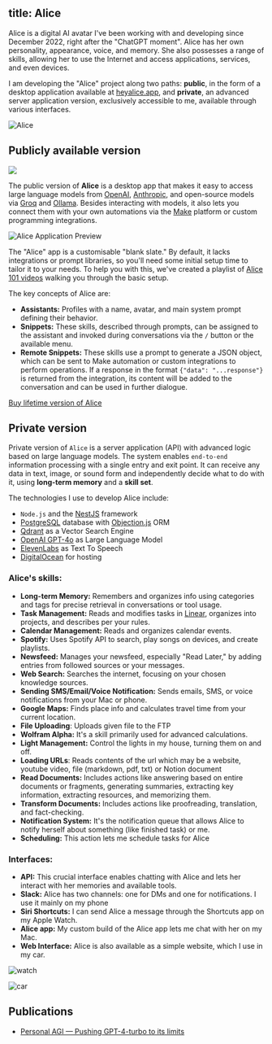 title: Alice
------------

Alice is a digital AI avatar I've been working with and developing since December 2022, right after the "ChatGPT moment". Alice has her own personality, appearance, voice, and memory. She also possesses a range of skills, allowing her to use the Internet and access applications, services, and even devices.

I am developing the "Alice" project along two paths: **public**, in the form of a desktop application available at [heyalice.app](https://heyalice.app), and **private**, an advanced server application version, exclusively accessible to me, available through various interfaces.

![Alice](https://cloud.overment.com/Alice_-1715700042.png)

## Publicly available version

![](https://cloud.overment.com/2024-05-14/over_product-810a894c-3.png)

The public version of **Alice** is a desktop app that makes it easy to access large language models from [OpenAI](https://openai.com/), [Anthropic](https://anthropic.com/), and open-source models via [Groq](https://groq.com) and [Ollama](https://ollama.ai/). Besides interacting with models, it also lets you connect them with your own automations via the [Make](https://www.make.com) platform or custom programming integrations.

![Alice Application Preview](https://cloud.overment.com/2024-05-14/over_alice-b8935edb-0.png)

The "Alice" app is a customisable "blank slate." By default, it lacks integrations or prompt libraries, so you'll need some initial setup time to tailor it to your needs. To help you with this, we've created a playlist of [Alice 101 videos](https://www.youtube.com/playlist?list=PLMpO9Dq-w47Eg51r3rPS4bytlLVDW453b) walking you through the basic setup.

The key concepts of Alice are:

- **Assistants:** Profiles with a name, avatar, and main system prompt defining their behavior.
- **Snippets:** These skills, described through prompts, can be assigned to the assistant and invoked during conversations via the `/` button or the available menu.
- **Remote Snippets:** These skills use a prompt to generate a JSON object, which can be sent to Make automation or custom integrations to perform operations. If a response in the format `{"data": "...response"}` is returned from the integration, its content will be added to the conversation and can be used in further dialogue.

[Buy lifetime version of Alice](https://heyalice.app)

## Private version

Private version of `Alice` is a server application (API) with advanced logic based on large language models. The system enables `end-to-end` information processing with a single entry and exit point. It can receive any data in text, image, or sound form and independently decide what to do with it, using **long-term memory** and a **skill set**.

The technologies I use to develop Alice include:

- `Node.js` and the [NestJS](https://nestjs.com/) framework
- [PostgreSQL](https://www.postgresql.org) database with [Objection.js](https://vincit.github.io/objection.js/) ORM
- [Qdrant](https://qdrant.tech/) as a Vector Search Engine
- [OpenAI GPT-4o](https://openai.com) as Large Language Model
- [ElevenLabs](https://www.elevenlabs.io/) as Text To Speech
- [DigitalOcean](https://www.digitalocean.com/) for hosting

### Alice's skills:

- **Long-term Memory:** Remembers and organizes info using categories and tags for precise retrieval in conversations or tool usage.
- **Task Management:** Reads and modifies tasks in [Linear](https://linear.app), organizes into projects, and describes per your rules.
- **Calendar Management:** Reads and organizes calendar events.
- **Spotify:** Uses Spotify API to search, play songs on devices, and create playlists.
- **Newsfeed:** Manages your newsfeed, especially "Read Later," by adding entries from followed sources or your messages.
- **Web Search:** Searches the internet, focusing on your chosen knowledge sources.
- **Sending SMS/Email/Voice Notification:** Sends emails, SMS, or voice notifications from your Mac or phone.
- **Google Maps:** Finds place info and calculates travel time from your current location.
- **File Uploading**: Uploads given file to the FTP
- **Wolfram Alpha:** It's a skill primarily used for advanced calculations.
- **Light Management:** Control the lights in my house, turning them on and off.
- **Loading URLs**: Reads contents of the url which may be a website, youtube video, file (markdown, pdf, txt) or Notion document
- **Read Documents:** Includes actions like answering based on entire documents or fragments, generating summaries, extracting key information, extracting resources, and memorizing them.
- **Transform Documents:** Includes actions like proofreading, translation, and fact-checking.
- **Notification System:** It's the notification queue that allows Alice to notify herself about something (like finished task) or me.
- **Scheduling:** This action lets me schedule tasks for Alice

### Interfaces:

- **API:** This crucial interface enables chatting with Alice and lets her interact with her memories and available tools.
- **Slack:** Alice has two channels: one for DMs and one for notifications. I use it mainly on my phone
- **Siri Shortcuts:** I can send Alice a message through the Shortcuts app on my Apple Watch.
- **Alice app:** My custom build of the Alice app lets me chat with her on my Mac.
- **Web Interface:** Alice is also available as a simple website, which I use in my car.

![watch](https://cloud.overment.com/2024-05-14/over_watch-7adc54b8-4.png)

![car](https://cloud.overment.com/2024-05-14/over_car-7ad25518-d.png)

## Publications

- [Personal AGI — Pushing GPT-4-turbo to its limits](https://www.techsistence.com/p/personal-agi-pushing-gpt-4-turbo)

